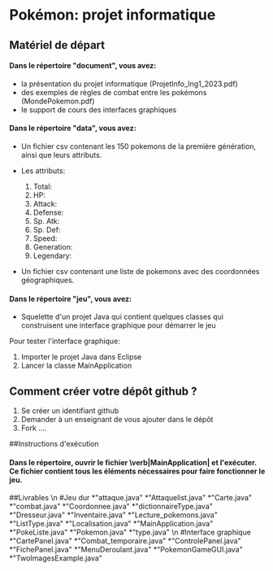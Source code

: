 # Pokémon: projet informatique


## Matériel de départ

#### Dans le répertoire "document", vous avez:

* la présentation du projet informatique (ProjetInfo_Ing1_2023.pdf)
* des exemples de règles de combat entre les pokémons (MondePokemon.pdf)
* le support de cours des interfaces graphiques

#### Dans le répertoire "data", vous avez:

* Un fichier csv contenant les 150 pokemons de la première génération, ainsi que leurs attributs.
* Les attributs:
  1. Total:
  2. HP:
  3. Attack:
  4. Defense:
  5. Sp. Atk:
  6. Sp. Def:
  7. Speed:
  8. Generation:
  9. Legendary:

* Un fichier csv contenant une liste de pokemons avec des coordonnées géographiques.

#### Dans le répertoire "jeu", vous avez:

* Squelette d'un projet Java qui contient quelques classes qui construisent une interface graphique pour démarrer le jeu

Pour tester l'interface graphique:

1. Importer le projet Java dans Eclipse
2. Lancer la classe MainApplication


## Comment créer votre dépôt github ?

1. Se créer un identifiant github
2. Demander à un enseignant de vous ajouter dans le dépôt
3. Fork ....


##Instructions d'exécution
#### Dans le répertoire, ouvrir le fichier \verb|MainApplication| et l'exécuter. Ce fichier contient tous les éléments nécessaires pour faire fonctionner le jeu.
##Livrables
\n
#Jeu dur
*"attaque.java"
*"Attaquelist.java"
*"Carte.java"
*"combat.java"
*"Coordonnee.java"
*"dictionnaireType.java"
*"Dresseur.java"
*"Inventaire.java"
*"Lecture_pokemons.java"
*"ListType.java"
*"Localisation.java"
*"MainApplication.java"
*"PokeListe.java"
*"Pokemon.java"
*"type.java"
\n
#Interface graphique
*"CartePanel.java"
*"Combat_temporaire.java"
*"ControlePanel.java"
*"FichePanel.java"
*"MenuDeroulant.java"
*"PokemonGameGUI.java"
*"TwoImagesExample.java"
